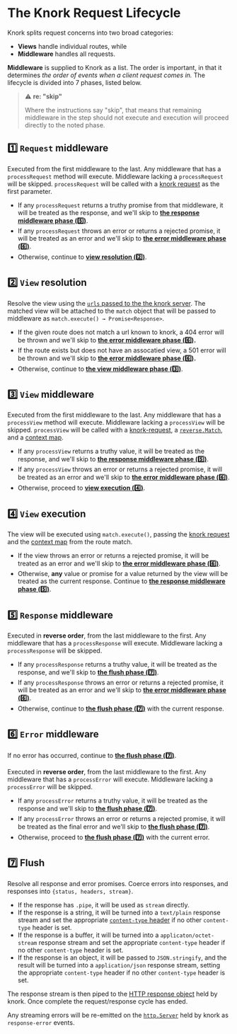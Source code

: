 # The Knork Request Lifecycle

Knork splits request concerns into two broad categories:

* **Views** handle individual routes, while
* **Middleware** handles all requests.

**Middleware** is supplied to Knork as a list. The order is important, in that
it determines _the order of events when a client request comes in._ The
lifecycle is divided into 7 phases, listed below. 

> :warning: **re: "skip"** 
>
> Where the instructions say "skip", that means that remaining middleware in
> the step should not execute and execution will proceed directly to the noted
> phase.

## :one: `Request` middleware

Executed from the first middleware to the last. Any middleware that has a
`processRequest` method will execute. Middleware lacking a `processRequest`
will be skipped. `processRequest` will be called with a [knork
request][ref-request] as the first parameter.

* If any `processRequest` returns a truthy promise from that middleware, it
  will be treated as the response, and we'll skip to **[the response middleware phase (:five:)](#five-response-middleware)**.
* If any `processRequest` throws an error or returns a rejected promise, it
  will be treated as an error and we'll skip to **[the error middleware phase (:six:)](#six-error-middleware)**.
* Otherwise, continue to **[view resolution (:two:)](#two-view-resolution)**.

## :two: `View` resolution

Resolve the view using the [`urls` passed to the the knork server][ref-server].
The matched view will be attached to the `match` object that will be passed
to middleware as `match.execute() → Promise<Response>`.

* If the given route does not match a url known to knork, a 404 error will
  be thrown and we'll skip to **[the error middleware phase (:six:)](#six-error-middleware).**
* If the route exists but does not have an assocatied view, a 501 error will
  be thrown and we'll skip to **[the error middleware phase (:six:)](#six-error-middleware).**
* Otherwise, continue to **[the view middleware phase (:three:)](#three-view-middleware)**.

## :three: `View` middleware

Executed from the first middleware to the last. Any middleware that has a
`processView` method will execute. Middleware lacking a `processView` will be
skipped. `processView` will be called with a [knork-request][ref-request], a
[`reverse.Match`][ref-reverse-match], and a [context map][ref-reverse-context].

* If any `processView` returns a truthy value, it will be treated as the
  response, and we'll skip to **[the response middleware phase (:five:)](#five-response-middleware)**.
* If any `processView` throws an error or returns a rejected promise, it
  will be treated as an error and we'll skip to **[the error middleware phase (:six:)](#six-error-middleware)**.
* Otherwise, proceed to **[view execution (:four:)](#four-view-execution)**.

## :four: `View` execution

The view will be executed using `match.execute()`, passing the [knork
request][ref-request] and the [context map][ref-reverse-context] from the route
match.

* If the view throws an error or returns a rejected promise, it will be
  treated as an error and we'll skip to **[the error middleware phase (:six:)](#six-error-middleware)**.
* Otherwise, **any** value or promise for a value returned by the view will
  be treated as the current response. Continue to **[the response middleware phase (:five:)](#five-response-middleware)**.

## :five: `Response` middleware

Executed in **reverse order**, from the last middleware to the first. Any
middleware that has a `processResponse` will execute. Middleware lacking
a `processResponse` will be skipped.

* If any `processResponse` returns a truthy value, it will be treated as
  the response, and we'll skip to **[the flush phase (:seven:)](#seven-flush)**.
* If any `processResponse` throws an error or returns a rejected promise,
  it will be treated as an error and we'll skip to
  **[the error middleware phase (:six:)](#six-error-middleware)**.
* Otherwise, continue to **[the flush phase (:seven:)](#seven-flush)** with the
  current response.

## :six: `Error` middleware

If no error has occurred, continue to **[the flush phase (:seven:)](#seven-flush)**.

Executed in **reverse order**, from the last middleware to the first. Any
middleware that has a `processError` will execute. Middleware lacking
a `processError` will be skipped.

* If any `processError` returns a truthy value, it will be treated as the
  response and we'll skip to **[the flush phase (:seven:)](#seven-flush)**.
* If any `processError` throws an error or returns a rejected promise, it
  will be treated as the final error and we'll skip to
  **[the flush phase (:seven:)](#seven-flush)**.
* Otherwise, proceed to **[the flush phase (:seven:)](#seven-flush)** with the
  current error.

## :seven: Flush

Resolve all response and error promises. Coerce errors into responses, and
responses into `{status, headers, stream}`.

* If the response has `.pipe`, it will be used as `stream` directly.
* If the response is a string, it will be turned into a `text/plain`
  response stream and set the appropriate [`content-type`
  header][def-content-type] if no other `content-type` header is set.
* If the response is a buffer, it will be turned into a
  `applicaton/octet-stream` response stream and set the appropriate
  `content-type` header if no other `content-type` header is set.
* If the response is an object, it will be passed to `JSON.stringify`, and
  the result will be turned into a `application/json` response stream, setting
  the appropriate `content-type` header if no other `content-type` header is
  set.

The response stream is then piped to the [HTTP response
object][ref-http-response] held by knork. Once complete the request/response
cycle has ended.

Any streaming errors will be re-emitted on the [`http.Server`][ref-http-server]
held by knork as `response-error` events.

[ref-request]: ../reference/request.md

[ref-server]: ../reference/server.md

[ref-reverse-match]: https://github.com/chrisdickinson/reverse#match-object

[ref-reverse-context]: https://github.com/chrisdickinson/reverse#routermatchmethodstring-routestring--match--null

[def-content-type]: https://www.w3.org/Protocols/rfc2616/rfc2616-sec14.html#sec14.17

[ref-http-response]: https://nodejs.org/api/http.html#http_class_http_serverresponse

[ref-http-server]: https://nodejs.org/api/http.html#http_class_http_server
